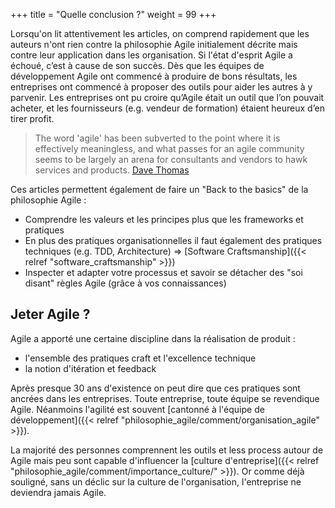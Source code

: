 +++
title = "Quelle conclusion ?"
weight = 99
+++

Lorsqu'on lit attentivement les articles, on comprend rapidement que les auteurs n'ont rien contre la philosophie Agile initialement décrite mais contre leur application dans les organisation. Si l'état d'esprit Agile a échoué, c’est à cause de son succès. Dès que les équipes de développement Agile ont commencé à produire de bons résultats, les entreprises ont commencé à proposer des outils pour aider les autres à y parvenir. Les entreprises ont pu croire qu’Agile était un outil que l’on pouvait acheter, et les fournisseurs (e.g. vendeur de formation) étaient heureux d’en tirer profit.

> The word 'agile' has been subverted to the point where it is effectively meaningless, and what passes for an agile community seems to be largely an arena for consultants and vendors to hawk services and products. [Dave Thomas](https://pragdave.me/thoughts/active/2014-03-04-time-to-kill-agile.html)


Ces articles permettent également de faire un "Back to the basics" de la philosophie Agile :
- Comprendre les valeurs et les principes plus que les frameworks et pratiques
- En plus des pratiques organisationnelles il faut également des pratiques techniques (e.g. TDD, Architecture) => [Software Craftsmanship]({{< relref "software_craftsmanship" >}})
- Inspecter et adapter votre processus et savoir se détacher des "soi disant" règles Agile (grâce à vos connaissances)

## Jeter Agile ?
Agile a apporté une certaine discipline dans la réalisation de produit :
- l'ensemble des pratiques craft et l'excellence technique
- la notion d'itération et feedback

Après presque 30 ans d'existence on peut dire que ces pratiques sont ancrées dans les entreprises. Toute entreprise, toute équipe se revendique Agile. Néanmoins l'agilité est souvent [cantonné à l'équipe de développement]({{< relref "philosophie_agile/comment/organisation_agile" >}}). 

La majorité des personnes comprennent les outils et less process autour de Agile mais peu sont capable d'influencer la [culture d'entreprise]({{< relref "philosophie_agile/comment/importance_culture/" >}}). Or comme déjà souligné, sans un déclic sur la culture de l'organisation, l'entreprise ne deviendra jamais Agile.